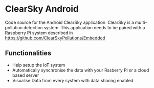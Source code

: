 # ClearSky Android

Code source for the Android ClearSky application.
ClearSky is a multi-pollution detection system. This application needs to be paired with a Raspberry Pi system described in https://github.com/ClearSkyPollutions/Embedded

## Functionalities

* Help setup the IoT system
* Automatically synchronise the data with your Rasberry Pi or a cloud based server
* Visualise Data from every system with data sharing enabled

